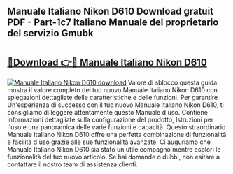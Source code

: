 ## Manuale Italiano Nikon D610 Download gratuit PDF - Part-1c7 Italiano Manuale del proprietario del servizio Gmubk

# <h2><a href="http://dffw0zn.blite.top/?on=Manuale+Italiano+Nikon+D610">🔗Download 👉🔴 Manuale Italiano Nikon D610</a></h2>

[![Manuale Italiano Nikon D610 download](https://i.imgur.com/lujVjoI.png)](http://dffw0zn.blite.top/?on=Manuale+Italiano+Nikon+D610)
Valore di sblocco questa guida mostra il valore completo del tuo nuovo Manuale Italiano Nikon D610 con spiegazioni dettagliate delle caratteristiche e delle funzioni. Per garantire Un'esperienza di successo con il tuo nuovo Manuale Italiano Nikon D610, ti consigliamo di leggere attentamente questo Manuale d'uso. Contiene informazioni dettagliate sulla configurazione del prodotto, Istruzioni per l'uso e una panoramica delle varie funzioni e capacità. Questo straordinario Manuale Italiano Nikon D610 offre una perfetta combinazione di funzionalità e facilità d'uso grazie alle sue funzionalità avanzate. Ci auguriamo che Manuale Italiano Nikon D610 sia stato un utile compagno mentre esplori le funzionalità del tuo nuovo articolo. Se hai domande o dubbi, non esitare a contattare il nostro team di assistenza clienti.
